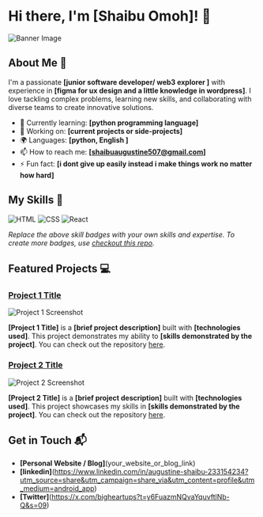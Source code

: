 # Hi there, I'm [Shaibu Omoh]! 👋

![Banner Image](your_banner_image_url_here)

## About Me 🚀

I'm a passionate **[junior software developer/ web3 explorer ]** with experience in **[figma for ux design and a little knowledge in wordpress]**. I love tackling complex problems, learning new skills, and collaborating with diverse teams to create innovative solutions.

- 🌱 Currently learning: **[python programming language]**
- 🔭 Working on: **[current projects or side-projects]**
- 🌍 Languages: **[python, English ]**
- 📫 How to reach me: **[shaibuaugustine507@gmail.com]**
- ⚡ Fun fact: **[i dont give up easily instead i make things work no matter how hard]**

## My Skills 🧠

![HTML](https://img.shields.io/badge/-HTML-E34F26?style=flat-square&logo=html5&logoColor=white)
![CSS](https://img.shields.io/badge/-CSS-1572B6?style=flat-square&logo=css3&logoColor=white)
![React](https://img.shields.io/badge/-React-61DAFB?style=flat-square&logo=react&logoColor=black)


*Replace the above skill badges with your own skills and expertise. To create more badges, use [checkout this repo](https://github.com/alexandresanlim/Badges4-README.md-Profile).*

## Featured Projects 💻

### [Project 1 Title](project_1_link)

![Project 1 Screenshot](project_1_screenshot_url)

**[Project 1 Title]** is a **[brief project description]** built with **[technologies used]**. This project demonstrates my ability to **[skills demonstrated by the project]**. You can check out the repository [here](project_1_repository_link).

### [Project 2 Title](project_2_link)

![Project 2 Screenshot](project_2_screenshot_url)

**[Project 2 Title]** is a **[brief project description]** built with **[technologies used]**. This project showcases my skills in **[skills demonstrated by the project]**. You can check out the repository [here](project_2_repository_link).

## Get in Touch 📬

- **[Personal Website / Blog]**(your_website_or_blog_link)
- **[linkedin]**(https://www.linkedin.com/in/augustine-shaibu-233154234?utm_source=share&utm_campaign=share_via&utm_content=profile&utm_medium=android_app)
- **[Twitter]**(https://x.com/bigheartups?t=y6FuazmNQvaYquvftlNb-Q&s=09)


